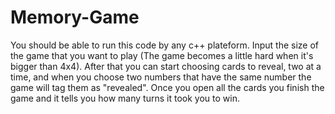 # Memory-Game

You should be able to run this code by any c++ plateform. 
Input the size of the game that you want to play (The game becomes a little hard when it's bigger than 4x4). After that you can start choosing cards to reveal, two at a time, and when you choose two numbers that have the same number the game will tag them as "revealed". Once you open all the cards you finish the game and it tells you how many turns it took you to win.

